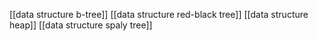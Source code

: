 [[data structure b-tree]]
[[data structure red-black tree]]
[[data structure heap]]
[[data structure spaly tree]]


